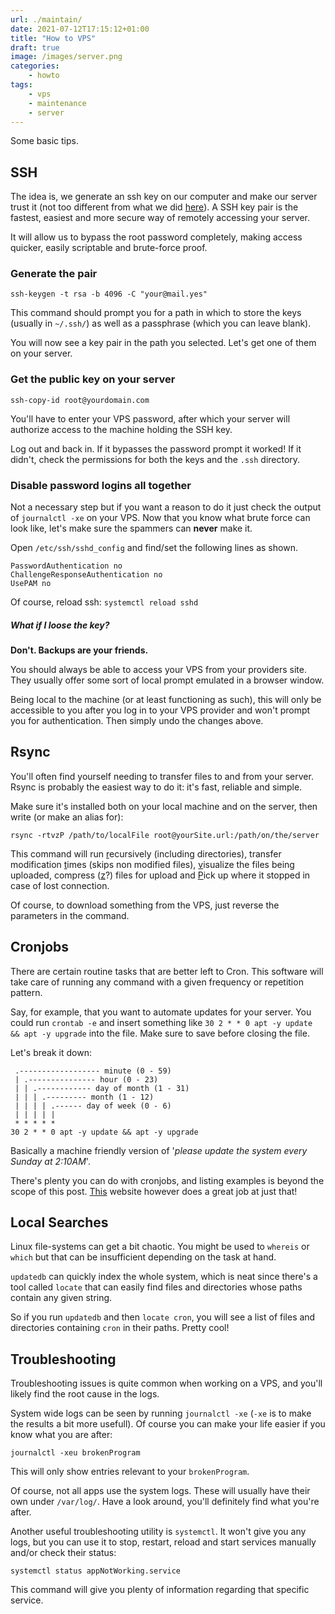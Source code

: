 ```yaml
---
url: ./maintain/
date: 2021-07-12T17:15:12+01:00
title: "How to VPS"
draft: true
image: /images/server.png
categories:
    - howto
tags:
    - vps
    - maintenance
    - server
---
```


Some basic tips.

<!--more-->

## SSH

The idea is, we generate an ssh key on our computer and make our server trust it (not too different from what we did [here](https://unixmagick.xyz/en/githubssh/)).
A SSH key pair is the fastest, easiest and more secure way of remotely accessing your server.

It will allow us to bypass the root password completely, making access quicker, easily scriptable and brute-force proof.

### Generate the pair

```
ssh-keygen -t rsa -b 4096 -C "your@mail.yes"
```

This command should prompt you for a path in which to store the keys (usually in `~/.ssh/`) as well as a passphrase (which you can leave blank).

You will now see a key pair in the path you selected. Let's get one of them on your server.

### Get the public key on your server

```
ssh-copy-id root@yourdomain.com
```

You'll have to enter your VPS password, after which your server will authorize access to the machine holding the SSH key.

Log out and back in. If it bypasses the password prompt it worked!
If it didn't, check the permissions for both the keys and the `.ssh` directory.

### Disable password logins all together

Not a necessary step but if you want a reason to do it just check the output of `journalctl -xe` on your VPS.
Now that you know what brute force can look like, let's make sure the spammers can **never** make it.

Open `/etc/ssh/sshd_config` and find/set the following lines as shown.

```
PasswordAuthentication no
ChallengeResponseAuthentication no
UsePAM no
```

Of course, reload ssh: `systemctl reload sshd`

##### What if I loose the key?

**Don't. Backups are your friends.**

You should always be able to access your VPS from your providers site. They usually offer some sort of local prompt emulated in a browser window. 

Being local to the machine (or at least functioning as such), this will only be accessible to you after you log in to your VPS provider and won't prompt you for authentication.
Then simply undo the changes above.

## Rsync

You'll often find yourself needing to transfer files to and from your server.
Rsync is probably the easiest way to do it: it's fast, reliable and simple.

Make sure it's installed both on your local machine and on the server, then write (or make an alias for):

```
rsync -rtvzP /path/to/localFile root@yourSite.url:/path/on/the/server
```
<u></u>
This command will run <u>r</u>ecursively (including directories), transfer modification <u>t</u>imes (skips non modified files), <u>v</u>isualize the files being uploaded, compress (<u>z</u>?) files for upload and <u>P</u>ick up where it stopped in case of lost connection.

Of course, to download something from the VPS, just reverse the parameters in the command.

## Cronjobs

There are certain routine tasks that are better left to Cron.
This software will take care of running any command with a given frequency or repetition pattern.

Say, for example, that you want to automate updates for your server.
You could run `crontab -e` and insert something like `30 2 * * 0 apt -y update && apt -y upgrade` into the file. Make sure to save before closing the file.

Let's break it down:

```
 .------------------ minute (0 - 59)
 | .--------------- hour (0 - 23)
 | | .------------ day of month (1 - 31)
 | | | .--------- month (1 - 12)
 | | | | .------ day of week (0 - 6)
 | | | | |
 * * * * *
30 2 * * 0 apt -y update && apt -y upgrade
```

Basically a machine friendly version of '*please update the system every Sunday at 2:10AM*'.

There's plenty you can do with cronjobs, and listing examples is beyond the scope of this post.
[This](https://crontab.guru/) website however does a great job at just that!

## Local Searches

Linux file-systems can get a bit chaotic.
You might be used to `whereis` or `which` but that can be insufficient depending on the task at hand.

`updatedb` can quickly index the whole system, which is neat since there's a tool called `locate` that can easily find files and directories whose paths contain any given string.

So if you run `updatedb` and then `locate cron`, you will see a list of files and directories containing `cron` in their paths.
Pretty cool!

## Troubleshooting

Troubleshooting issues is quite common when working on a VPS, and you'll likely find the root cause in the logs.

System wide logs can be seen by running `journalctl -xe` (`-xe` is to make the results a bit more usefull). Of course you can make your life easier if you know what you are after:

```
journalctl -xeu brokenProgram
```

This will only show entries relevant to your `brokenProgram`.

Of course, not all apps use the system logs. These will usually have their own under `/var/log/`. Have a look around, you'll definitely find what you're after.

Another useful troubleshooting utility is `systemctl`. It won't give you any logs, but you can use it to stop, restart, reload and start services manually and/or check their status:

```
systemctl status appNotWorking.service
```

This command will give you plenty of information regarding that specific service.
